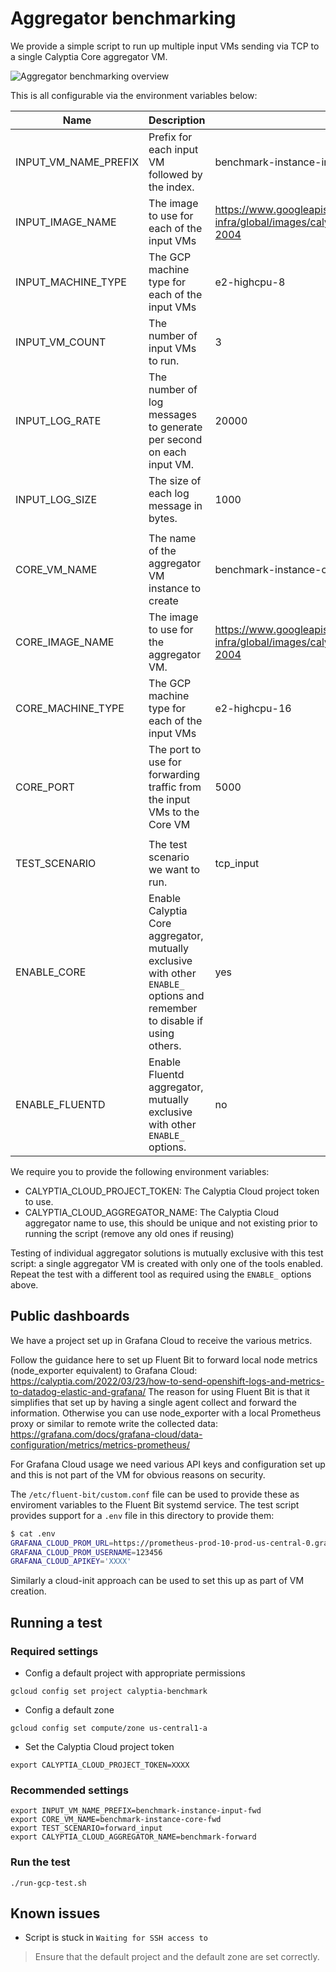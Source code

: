# Aggregator benchmarking

We provide a simple script to run up multiple input VMs sending via TCP to a single Calyptia Core aggregator VM.

![Aggregator benchmarking overview](../resources/diagrams/Aggregator%20benchmarking.png)

This is all configurable via the environment variables below:

| Name | Description | Default |
|------|-------------|---------|
|INPUT_VM_NAME_PREFIX| Prefix for each input VM followed by the index. | benchmark-instance-input |
|INPUT_IMAGE_NAME| The image to use for each of the input VMs | <https://www.googleapis.com/compute/v1/projects/calyptia-infra/global/images/calyptia-vendor-comparison-ubuntu-2004> |
|INPUT_MACHINE_TYPE| The GCP machine type for each of the input VMs | e2-highcpu-8 |
|INPUT_VM_COUNT| The number of input VMs to run. | 3 |
|INPUT_LOG_RATE| The number of log messages to generate per second on each input VM. | 20000 |
|INPUT_LOG_SIZE| The size of each log message in bytes. | 1000 |
||||
|CORE_VM_NAME| The name of the aggregator VM instance to create | benchmark-instance-core |
|CORE_IMAGE_NAME| The image to use for the aggregator VM. | <https://www.googleapis.com/compute/v1/projects/calyptia-infra/global/images/calyptia-core-benchmark-ubuntu-2004> |
|CORE_MACHINE_TYPE| The GCP machine type for each of the input VMs | e2-highcpu-16 |
|CORE_PORT| The port to use for forwarding traffic from the input VMs to the Core VM | 5000 |
||||
|TEST_SCENARIO| The test scenario we want to run. | tcp_input |
|ENABLE_CORE| Enable Calyptia Core aggregator, mutually exclusive with other `ENABLE_` options and remember to disable if using others. | yes |
|ENABLE_FLUENTD| Enable Fluentd aggregator, mutually exclusive with other `ENABLE_` options. | no |

We require you to provide the following environment variables:

- CALYPTIA_CLOUD_PROJECT_TOKEN: The Calyptia Cloud project token to use.
- CALYPTIA_CLOUD_AGGREGATOR_NAME: The Calyptia Cloud aggregator name to use, this should be unique and not existing prior to running the script (remove any old ones if reusing)

Testing of individual aggregator solutions is mutually exclusive with this test script: a single aggregator VM is created with only one of the tools enabled.
Repeat the test with a different tool as required using the `ENABLE_` options above.

## Public dashboards

We have a project set up in Grafana Cloud to receive the various metrics.

Follow the guidance here to set up Fluent Bit to forward local node metrics (node_exporter equivalent) to Grafana Cloud: <https://calyptia.com/2022/03/23/how-to-send-openshift-logs-and-metrics-to-datadog-elastic-and-grafana/>
The reason for using Fluent Bit is that it simplifies that set up by having a single agent collect and forward the information.
Otherwise you can use node_exporter with a local Prometheus proxy or similar to remote write the collected data: <https://grafana.com/docs/grafana-cloud/data-configuration/metrics/metrics-prometheus/>

For Grafana Cloud usage we need various API keys and configuration set up and this is not part of the VM for obvious reasons on security.

The `/etc/fluent-bit/custom.conf` file can be used to provide these as enviroment variables to the Fluent Bit systemd service.
The test script provides support for a `.env` file in this directory to provide them:

```bash
$ cat .env
GRAFANA_CLOUD_PROM_URL=https://prometheus-prod-10-prod-us-central-0.grafana.net
GRAFANA_CLOUD_PROM_USERNAME=123456
GRAFANA_CLOUD_APIKEY='XXXX'
```

Similarly a cloud-init approach can be used to set this up as part of VM creation.

## Running a test

### Required settings

- Config a default project with appropriate permissions

```shell
gcloud config set project calyptia-benchmark
```

- Config a default zone

```shell
gcloud config set compute/zone us-central1-a
```

- Set the Calyptia Cloud project token

```shell
export CALYPTIA_CLOUD_PROJECT_TOKEN=XXXX
```

### Recommended settings

```shell
export INPUT_VM_NAME_PREFIX=benchmark-instance-input-fwd
export CORE_VM_NAME=benchmark-instance-core-fwd
export TEST_SCENARIO=forward_input
export CALYPTIA_CLOUD_AGGREGATOR_NAME=benchmark-forward
```

### Run the test

```shell
./run-gcp-test.sh
```

## Known issues

- Script is stuck in `Waiting for SSH access to`
> Ensure that the default project and the default zone are set correctly.
